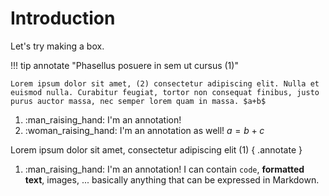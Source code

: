 # Introduction
Let's try making a box.

!!! tip annotate "Phasellus posuere in sem ut cursus (1)"

    Lorem ipsum dolor sit amet, (2) consectetur adipiscing elit. Nulla et
    euismod nulla. Curabitur feugiat, tortor non consequat finibus, justo
    purus auctor massa, nec semper lorem quam in massa. $a+b$

1.  :man_raising_hand: I'm an annotation!
2.  :woman_raising_hand: I'm an annotation as well! $a = b+c$

Lorem ipsum dolor sit amet, consectetur adipiscing elit (1)
{ .annotate }

1.  :man_raising_hand: I'm an annotation! I can contain `code`, __formatted
    text__, images, ... basically anything that can be expressed in Markdown.